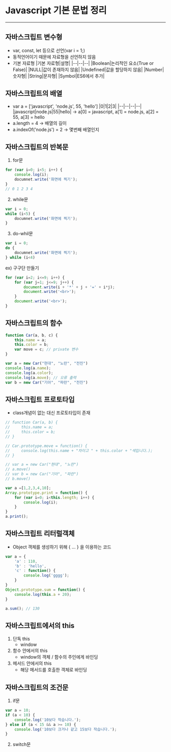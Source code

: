 # Javascript 기본 문법 정리
---
## 자바스크립트 변수형
- var, const, let 등으로 선언(var i = 1;)
- 동적언어이기 때문에 자료형을 선언하지 않음
- 기본 자료형
  |기본 자료형|설명|
  |--|--|--|
  |Boolean|논리적인 요소(True or False)|
  |NULL|값이 존재하지 않음|
  |Undefined|값을 할당하지 않음|
  |Number|숫자형|
  |String|문자형|
  |Symbol|ES6에서 추가|

## 자바스크립트의 배열
- var a = ['javascript', 'node.js', 55, 'hello']
  |0|1|2|3|
  |--|--|--|--|
  |javascript|node.js|55|hello|
  -> a[0] = javascript, a[1] = node.js, a[2] = 55, a[3] = hello
- a.length = 4 -> 배열의 길이
- a.indexOf('node.js') = 2 -> 몇번째 배열인지

## 자바스크립트의 반복문
1. for문
```javascript
for (var i=0; i<5; i++) {
    console.log(i);
    documnet.write('화면에 찍기');
}
// 0 1 2 3 4
```
2. while문
```javascript
var i = 0;
while (i<5) {
    documnet.write('화면에 찍기');
}
```
3. do-whil문
```javascript
var i = 0;
do {
    documnet.write('화면에 찍기');
} while (i<4)
```

ex) 구구단 만들기
```javascript
for (var i=2; i<=9; i++) {
    for (var j=1; j<=9; j++) {
        document.write(i + '*' + j + '=' + i*j);
        document.write('<br>');
    }
    document.write('<br>');
}
```

## 자바스크립트의 함수
```javascript
function Car(a, b, c) {
    this.name = a;
    this.color = b;
    var move = c; // private 변수
}

var a = new Car("현대", "노란", "전진")
console.log(a.name);
console.log(a.color);
console.log(a.move); // 오류 출력
var b = new Car("기아", "파란", "전진")
```

## 자바스크립트 프로토타입
- class개념이 없는 대신 프로토타입이 존재
```javascript
// function Car(a, b) {
//     this.name = a;
//     this.color = b;
// }

// Car.prototype.move = function() {
//     console.log(this.name + "차이고 " + this.color + "색입니다.);
// }

// var a = new Car("현대", "노란")
// a.move()
// var b = new Car("기아", "파란")
// b.move()

var a =[1,2,3,4,10];
Array.prototype.print = function() {
    for (var i=0; i<this.length; i++) {
        console.log(i);
    }
}
a.print();

```

## 자바스크립트 리터럴객체
- Object 객체를 생성하기 위해 { ... } 을 이용하는 코드
```javascript
var a = {
    'a' : 110,
    'b' : 'hello',
    'c' : function() {
        console.log('gggg');
    }
}
Object.prototype.sum = function() {
    console.log(this.a + 20);
}

a.sum(); // 130
```

## 자바스크립트에서의 this
1. 단독 this
   - window
2. 함수 안에서의 this
   - window의 객체 / 함수의 주인에게 바인딩
3. 메서드 안에서의 this
   - 해당 메서드를 호출한 객체로 바인딩

## 자바스크립트의 조건문
1. if문
```javascript
var a = 10;
if (a < 10) {
    console.log('10보다 작습니다.');
} else if (a < 15 && a >= 10) {
    console.log('10보다 크거나 같고 15보다 작습니다.');
}
```
2. switch문
